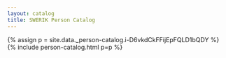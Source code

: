 ```yaml
---
layout: catalog
title: SWERIK Person Catalog
---
```

{% assign p = site.data._person-catalog.i-D6vkdCkFFijEpFQLD1bQDY %}
{% include person-catalog.html p=p %}

